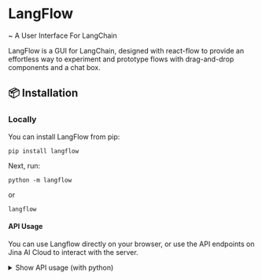 <!-- Title -->

# LangFlow

~ A User Interface For LangChain

LangFlow is a GUI for LangChain, designed with react-flow to provide an effortless way to experiment and prototype flows with drag-and-drop components and a chat box.

## 📦 Installation
### <b>Locally</b>
You can install LangFlow from pip:

```shell
pip install langflow
```

Next, run:

```shell
python -m langflow
```
or
```shell
langflow
```

#### API Usage

You can use Langflow directly on your browser, or use the API endpoints on Jina AI Cloud to interact with the server.

  <details>
  <summary>Show API usage (with python)</summary>

  ```python
  import json
  import requests

  FLOW_PATH = "Time_traveller.json"

  # HOST = 'http://localhost:7860'
  HOST = 'https://langflow-f1ed20e309.wolf.jina.ai'
  API_URL = f'{HOST}/predict'

  def predict(message):
      with open(FLOW_PATH, "r") as f:
          json_data = json.load(f)
      payload = {'exported_flow': json_data, 'message': message}
      response = requests.post(API_URL, json=payload)
      return response.json()


  predict('Take me to 1920s Bangalore')
  ```

  ```json
  {
    "result": "Great choice! Bangalore in the 1920s was a vibrant city with a rich cultural and political scene. Here are some suggestions for things to see and do:\n\n1. Visit the Bangalore Palace - built in 1887, this stunning palace is a perfect example of Tudor-style architecture. It was home to the Maharaja of Mysore and is now open to the public.\n\n2. Attend a performance at the Ravindra Kalakshetra - this cultural center was built in the 1920s and is still a popular venue for music and dance performances.\n\n3. Explore the neighborhoods of Basavanagudi and Malleswaram - both of these areas have retained much of their old-world charm and are great places to walk around and soak up the atmosphere.\n\n4. Check out the Bangalore Club - founded in 1868, this exclusive social club was a favorite haunt of the British expat community in the 1920s.\n\n5. Attend a meeting of the Indian National Congress - founded in 1885, the INC was a major force in the Indian independence movement and held many meetings and rallies in Bangalore in the 1920s.\n\nHope you enjoy your trip to 1920s Bangalore!"
  }
  ```

  </details>
